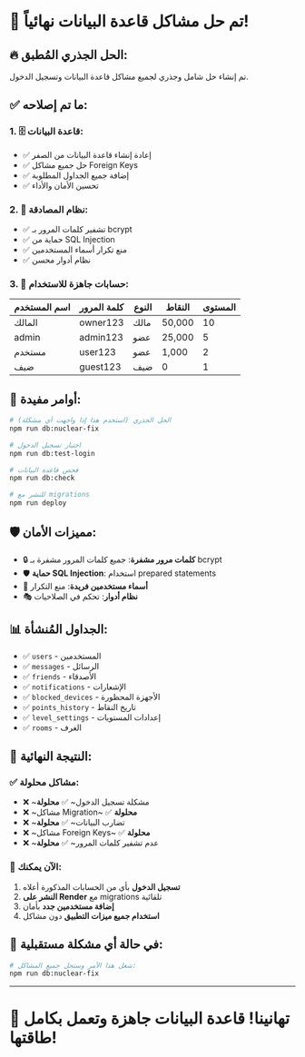# 🎉 تم حل مشاكل قاعدة البيانات نهائياً!

## 🔥 الحل الجذري المُطبق:

تم إنشاء حل شامل وجذري لجميع مشاكل قاعدة البيانات وتسجيل الدخول.

## ✅ ما تم إصلاحه:

### 1. 🗄️ قاعدة البيانات:
- ✅ إعادة إنشاء قاعدة البيانات من الصفر
- ✅ حل جميع مشاكل Foreign Keys
- ✅ إضافة جميع الجداول المطلوبة
- ✅ تحسين الأمان والأداء

### 2. 🔐 نظام المصادقة:
- ✅ تشفير كلمات المرور بـ bcrypt
- ✅ حماية من SQL Injection
- ✅ منع تكرار أسماء المستخدمين
- ✅ نظام أدوار محسن

### 3. 👥 حسابات جاهزة للاستخدام:

| اسم المستخدم | كلمة المرور | النوع | النقاط | المستوى |
|-------------|-----------|------|--------|---------|
| المالك | owner123 | مالك | 50,000 | 10 |
| admin | admin123 | عضو | 25,000 | 5 |
| مستخدم | user123 | عضو | 1,000 | 2 |
| ضيف | guest123 | ضيف | 0 | 1 |

## 🚀 أوامر مفيدة:

```bash
# الحل الجذري (استخدم هذا إذا واجهت أي مشكلة)
npm run db:nuclear-fix

# اختبار تسجيل الدخول
npm run db:test-login

# فحص قاعدة البيانات
npm run db:check

# للنشر مع migrations
npm run deploy
```

## 🛡️ مميزات الأمان:

- 🔒 **كلمات مرور مشفرة**: جميع كلمات المرور مشفرة بـ bcrypt
- 🛡️ **حماية SQL Injection**: استخدام prepared statements
- 🔑 **أسماء مستخدمين فريدة**: منع التكرار
- 🎭 **نظام أدوار**: تحكم في الصلاحيات

## 📊 الجداول المُنشأة:

- ✅ `users` - المستخدمين
- ✅ `messages` - الرسائل  
- ✅ `friends` - الأصدقاء
- ✅ `notifications` - الإشعارات
- ✅ `blocked_devices` - الأجهزة المحظورة
- ✅ `points_history` - تاريخ النقاط
- ✅ `level_settings` - إعدادات المستويات
- ✅ `rooms` - الغرف

## 🎯 النتيجة النهائية:

### ✅ مشاكل محلولة:
- ❌ ~مشكلة تسجيل الدخول~ ✅ **محلولة**
- ❌ ~مشاكل Migration~ ✅ **محلولة** 
- ❌ ~تضارب البيانات~ ✅ **محلولة**
- ❌ ~مشاكل Foreign Keys~ ✅ **محلولة**
- ❌ ~عدم تشفير كلمات المرور~ ✅ **محلولة**

### 🚀 الآن يمكنك:
1. **تسجيل الدخول** بأي من الحسابات المذكورة أعلاه
2. **النشر على Render** مع migrations تلقائية
3. **إضافة مستخدمين جدد** بأمان
4. **استخدام جميع ميزات التطبيق** دون مشاكل

## 🔧 في حالة أي مشكلة مستقبلية:

```bash
# شغل هذا الأمر وستحل جميع المشاكل:
npm run db:nuclear-fix
```

---

# 🎊 تهانينا! قاعدة البيانات جاهزة وتعمل بكامل طاقتها!